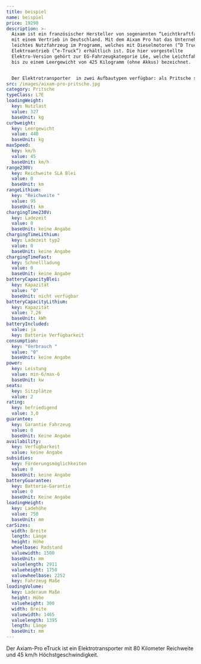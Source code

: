 ```yaml
---
title: beispiel
name: beispiel
price: 19290
description: >-
  Aixam ist ein französischer Hersteller von sogenannten “Leichtkraftfahrzeugen”
  mit einem Vertrieb in Deutschland. Mit dem Aixam Pro hat das Unternehmen ein
  leichtes Nutzfahrzeug im Programm, welches mit Dieselmotoren (“D Truck”) sowie
  Elektroantrieb (“e-Truck”) erhältlich ist. Die hier vorgestellte
  Elektro-Version gehört zur EG-Fahrzeugkategorie L6e, welche Leichtfahrzeuge
  bis zu einem Leergewicht von 425 Kilogramm (ohne Akkus) bezeichnet.


  Der Elektrotransporter  in zwei Aufbautypen verfügbar: als Pritsche sowie mit Kofferaufbau (“Van”). Durch seine kleinen Außenmaße ist das Fahrzeug speziell für den Transport von Waren und Gerätschaften in engen Straßen und begrenztem Gelände konzipiert.
src: /images/aixam-pro-pritsche.jpg
category: Pritsche
typeClass: L7E
loadingWeight:
  key: Nutzlast
  value: 327
  baseUnit: kg
curbweight:
  key: Leergewicht
  value: 440
  baseUnit: kg
maxSpeed:
  key: km/h
  value: 45
  baseUnit: km/h
range230V:
  key: Reichweite SLA Blei
  value: 0
  baseUnit: km
rangeLithium:
  key: "Reichweite "
  value: 95
  baseUnit: km
chargingTime230V:
  key: Ladezeit
  value: 0
  baseUnit: keine Angabe
chargingTimeLithium:
  key: Ladezeit typ2
  value: 0
  baseUnit: keine Angabe
chargingTimeFast:
  key: Schnellladung
  value: 0
  baseUnit: keine Angabe
batteryCapacityBlei:
  key: Kapazität
  value: "0"
  baseUnit: nicht verfügbar
batteryCapacityLithium:
  key: Kapazität
  value: 7,26
  baseUnit: kWh
batteryIncluded:
  value: ja
  key: Batterie Verfügbarkeit
consumption:
  key: "Verbrauch "
  value: "0"
  baseUnit: keine Angabe
power:
  key: Leistung
  value: min-6/max-6
  baseUnit: kw
seats:
  key: Sitzplätze
  value: 2
rating:
  key: befriedigend
  value: 3,0
guarantee:
  key: Garantie Fahrzeug
  value: 0
  baseUnit: Keine Angabe
availability:
  key: Verfügbarkeit
  value: keine Angabe
subsidies:
  key: Förderungsmöglichkeiten
  value: 0
  baseUnit: keine Angabe
batteryGuarantee:
  key: Batterie-Garantie
  value: 0
  baseUnit: Keine Angabe
loadingHeight:
  key: Ladehöhe
  value: 750
  baseUnit: mm
carSizes:
  width: Breite
  length: Länge
  height: Höhe
  wheelbase: Radstand
  valuewidth: 1500
  baseUnit: mm
  valuelength: 2911
  valueheight: 1750
  valuewheelbase: 2252
  key: Fahrzeug Maße
loadingVolume:
  key: Laderaum Maße
  height: Höhe
  valueheight: 300
  width: Breite
  valuewidth: 1465
  valuelength: 1395
  length: Länge
  baseUnit: mm
---
```


Der Axiam-Pro eTruck ist ein Elektrotransporter mit 80 Kilometer Reichweite und 45 km/h Höchstgeschwindigkeit.
